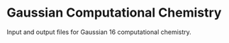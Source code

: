 # Gaussian Computational Chemistry 

Input and output files for Gaussian 16 computational chemistry.
